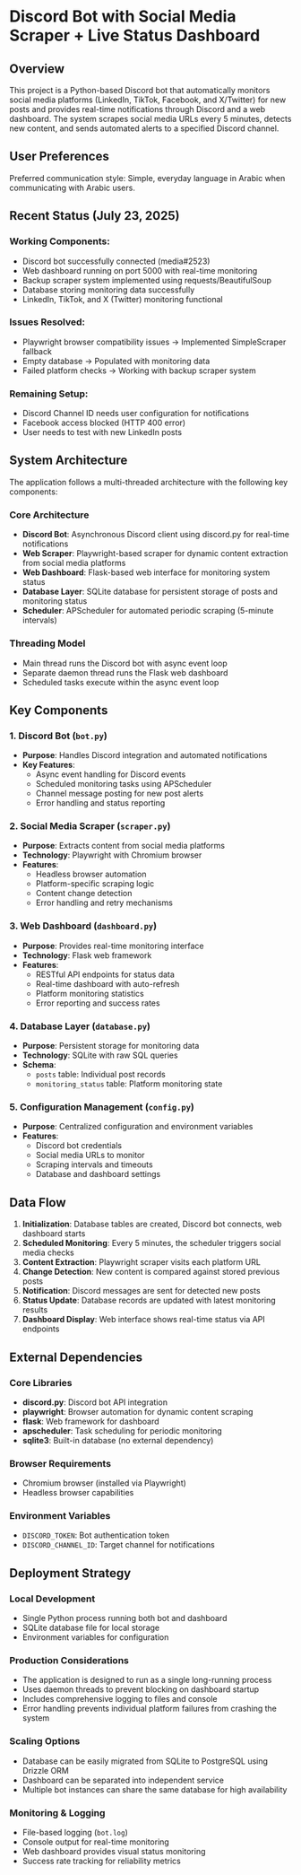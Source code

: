 # Discord Bot with Social Media Scraper + Live Status Dashboard

## Overview

This project is a Python-based Discord bot that automatically monitors social media platforms (LinkedIn, TikTok, Facebook, and X/Twitter) for new posts and provides real-time notifications through Discord and a web dashboard. The system scrapes social media URLs every 5 minutes, detects new content, and sends automated alerts to a specified Discord channel.

## User Preferences

Preferred communication style: Simple, everyday language in Arabic when communicating with Arabic users.

## Recent Status (July 23, 2025)

### Working Components:
- Discord bot successfully connected (media#2523)
- Web dashboard running on port 5000 with real-time monitoring
- Backup scraper system implemented using requests/BeautifulSoup
- Database storing monitoring data successfully
- LinkedIn, TikTok, and X (Twitter) monitoring functional

### Issues Resolved:
- Playwright browser compatibility issues → Implemented SimpleScraper fallback
- Empty database → Populated with monitoring data
- Failed platform checks → Working with backup scraper system

### Remaining Setup:
- Discord Channel ID needs user configuration for notifications
- Facebook access blocked (HTTP 400 error)
- User needs to test with new LinkedIn posts

## System Architecture

The application follows a multi-threaded architecture with the following key components:

### Core Architecture
- **Discord Bot**: Asynchronous Discord client using discord.py for real-time notifications
- **Web Scraper**: Playwright-based scraper for dynamic content extraction from social media platforms
- **Web Dashboard**: Flask-based web interface for monitoring system status
- **Database Layer**: SQLite database for persistent storage of posts and monitoring status
- **Scheduler**: APScheduler for automated periodic scraping (5-minute intervals)

### Threading Model
- Main thread runs the Discord bot with async event loop
- Separate daemon thread runs the Flask web dashboard
- Scheduled tasks execute within the async event loop

## Key Components

### 1. Discord Bot (`bot.py`)
- **Purpose**: Handles Discord integration and automated notifications
- **Key Features**: 
  - Async event handling for Discord events
  - Scheduled monitoring tasks using APScheduler
  - Channel message posting for new post alerts
  - Error handling and status reporting

### 2. Social Media Scraper (`scraper.py`)
- **Purpose**: Extracts content from social media platforms
- **Technology**: Playwright with Chromium browser
- **Features**:
  - Headless browser automation
  - Platform-specific scraping logic
  - Content change detection
  - Error handling and retry mechanisms

### 3. Web Dashboard (`dashboard.py`)
- **Purpose**: Provides real-time monitoring interface
- **Technology**: Flask web framework
- **Features**:
  - RESTful API endpoints for status data
  - Real-time dashboard with auto-refresh
  - Platform monitoring statistics
  - Error reporting and success rates

### 4. Database Layer (`database.py`)
- **Purpose**: Persistent storage for monitoring data
- **Technology**: SQLite with raw SQL queries
- **Schema**:
  - `posts` table: Individual post records
  - `monitoring_status` table: Platform monitoring state

### 5. Configuration Management (`config.py`)
- **Purpose**: Centralized configuration and environment variables
- **Features**:
  - Discord bot credentials
  - Social media URLs to monitor
  - Scraping intervals and timeouts
  - Database and dashboard settings

## Data Flow

1. **Initialization**: Database tables are created, Discord bot connects, web dashboard starts
2. **Scheduled Monitoring**: Every 5 minutes, the scheduler triggers social media checks
3. **Content Extraction**: Playwright scraper visits each platform URL
4. **Change Detection**: New content is compared against stored previous posts
5. **Notification**: Discord messages are sent for detected new posts
6. **Status Update**: Database records are updated with latest monitoring results
7. **Dashboard Display**: Web interface shows real-time status via API endpoints

## External Dependencies

### Core Libraries
- **discord.py**: Discord bot API integration
- **playwright**: Browser automation for dynamic content scraping
- **flask**: Web framework for dashboard
- **apscheduler**: Task scheduling for periodic monitoring
- **sqlite3**: Built-in database (no external dependency)

### Browser Requirements
- Chromium browser (installed via Playwright)
- Headless browser capabilities

### Environment Variables
- `DISCORD_TOKEN`: Bot authentication token
- `DISCORD_CHANNEL_ID`: Target channel for notifications

## Deployment Strategy

### Local Development
- Single Python process running both bot and dashboard
- SQLite database file for local storage
- Environment variables for configuration

### Production Considerations
- The application is designed to run as a single long-running process
- Uses daemon threads to prevent blocking on dashboard startup
- Includes comprehensive logging to files and console
- Error handling prevents individual platform failures from crashing the system

### Scaling Options
- Database can be easily migrated from SQLite to PostgreSQL using Drizzle ORM
- Dashboard can be separated into independent service
- Multiple bot instances can share the same database for high availability

### Monitoring & Logging
- File-based logging (`bot.log`)
- Console output for real-time monitoring
- Web dashboard provides visual status monitoring
- Success rate tracking for reliability metrics